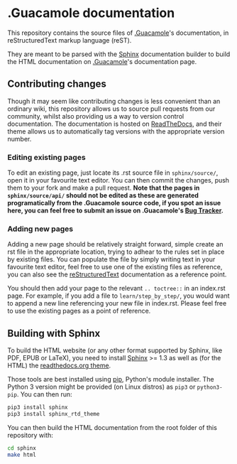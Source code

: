 # .Guacamole documentation

This repository contains the source files of [.Guacamole](http://dotguacamoledocumentation.readthedocs.io/en/stable/)'s documentation,  in reStructuredText markup language (reST).

They are meant to be parsed with the [Sphinx](http://sphinx-doc.org/) documentation builder to build the HTML documentation on [.Guacamole](http://dotguacamole-documentation.readthedocs.io/en/stable/)'s documentation page.

## Contributing changes

Though it may seem like contributing changes is less convenient than an ordinary wiki, this repository allows us to source pull requests from our community, whilst also providing us a way to version control documentation. The documentation is hosted on [ReadTheDocs](https://readthedocs.org/), and their theme allows us to automatically tag versions with the appropriate version number.

### Editing existing pages

To edit an existing page, just locate its .rst source file in `sphinx/source/`, open it in your favourite text editor. You can then commit the changes, push them to your fork and make a pull request. **Note that the pages in `sphinx/source/api/` should not be edited as these are generated programatically from the .Guacamole source code, if you spot an issue here, you can feel free to submit an issue on .Guacamole's [Bug Tracker](https://wellfired.myjetbrains.com/youtrack/issues/DG).**

### Adding new pages

Adding a new page should be relatively straight forward, simple create an rst file in the appropriate location, trying to adhear to the rules set in place by existing files. You can populate the file by simply writing text in your favourite text editor, feel free to use one of the existing files as reference, you can also see the [reStructuredText](http://docutils.sourceforge.net/rst.html) documentation as a reference point.

You should then add your page to the relevant `.. toctree::` in an index.rst page. For example, if you add a file to `learn/step_by_step/`, you would want to append a new line referencing your new file in index.rst. Please feel free to use the existing pages as a point of reference.

## Building with Sphinx

To build the HTML website (or any other format supported by Sphinx, like PDF, EPUB or LaTeX), you need to install [Sphinx](http://sphinx-doc.org/) >= 1.3 as well as (for the HTML) the [readthedocs.org theme](https://github.com/snide/sphinx_rtd_theme).

Those tools are best installed using [pip](https://pip.pypa.io), Python's module installer. The Python 3 version might be provided (on Linux distros) as `pip3` or `python3-pip`. You can then run:

```sh
pip3 install sphinx
pip3 install sphinx_rtd_theme
```

You can then build the HTML documentation from the root folder of this repository with:

```sh
cd sphinx
make html
```